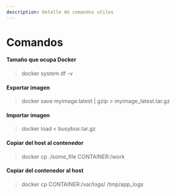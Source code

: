 ```yaml
---
description: Detalle de comandos utiles
---
```


# Comandos

#### Tamaño que ocupa Docker

> docker system df -v

#### Exportar imagen

> docker save myimage:latest | gzip > myimage\_latest.tar.gz

#### Importar imagen

> docker load < busybox.tar.gz

#### Copiar del host al contenedor

> docker cp ./some\_file CONTAINER:/work

#### Copiar del contenedor al host

> docker cp CONTAINER:/var/logs/ /tmp/app\_logs
